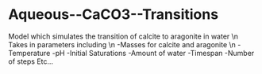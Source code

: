 # Aqueous--CaCO3--Transitions
Model which simulates the transition of calcite to aragonite in water \n
Takes in parameters including \n
-Masses for calcite and aragonite \n
-Temperature
-pH
-Initial Saturations
-Amount of water
-Timespan
-Number of steps
Etc...
